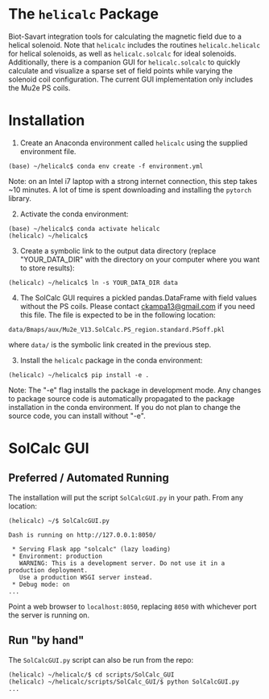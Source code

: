# The `helicalc` Package
Biot-Savart integration tools for calculating the magnetic field due to a helical solenoid. Note that `helicalc` includes the routines `helicalc.helicalc` for helical solenoids, as well as `helicalc.solcalc` for ideal solenoids. Additionally, there is a companion GUI for `helicalc.solcalc` to quickly calculate and visualize a sparse set of field points while varying the solenoid coil configuration. The current GUI implementation only includes the Mu2e PS coils.

# Installation
1. Create an Anaconda environment called `helicalc` using the supplied environment file.
```
(base) ~/helicalc$ conda env create -f environment.yml
```
Note: on an Intel i7 laptop with a strong internet connection, this step takes ~10 minutes. A lot of time is spent downloading and installing the `pytorch` library.

2. Activate the conda environment:
```
(base) ~/helicalc$ conda activate helicalc
(helicalc) ~/helicalc$
```

3. Create a symbolic link to the output data directory (replace "YOUR_DATA_DIR" with the directory on your computer where you want to store results):
```
(helicalc) ~/helicalc$ ln -s YOUR_DATA_DIR data
```

4. The SolCalc GUI requires a pickled pandas.DataFrame with field values without the PS coils. Please contact ckampa13@gmail.com if you need this file. The file is expected to be in the following location:
```
data/Bmaps/aux/Mu2e_V13.SolCalc.PS_region.standard.PSoff.pkl
```
where `data/` is the symbolic link created in the previous step.

3. Install the `helicalc` package in the conda environment:
```
(helicalc) ~/helicalc$ pip install -e .
```


Note: The "-e" flag installs the package in development mode. Any changes to package source code is automatically propagated to the package installation in the conda environment. If you do not plan to change the source code, you can install without "-e".

# SolCalc GUI
## Preferred / Automated Running
The installation will put the script `SolCalcGUI.py` in your path. From any location:
```
(helicalc) ~/$ SolCalcGUI.py

Dash is running on http://127.0.0.1:8050/

 * Serving Flask app "solcalc" (lazy loading)
 * Environment: production
   WARNING: This is a development server. Do not use it in a production deployment.
   Use a production WSGI server instead.
 * Debug mode: on
...
```

Point a web browser to `localhost:8050`, replacing `8050` with whichever port the server is running on.

## Run "by hand"
The `SolCalcGUI.py` script can also be run from the repo:
```
(helicalc) ~/helicalc/$ cd scripts/SolCalc_GUI
(helicalc) ~/helicalc/scripts/SolCalc_GUI/$ python SolCalcGUI.py
...
```
